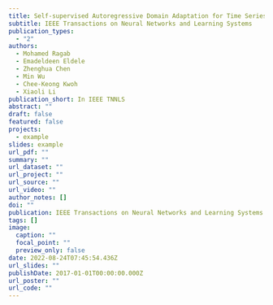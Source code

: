 ```yaml
---
title: Self-supervised Autoregressive Domain Adaptation for Time Series Data 
subtitle: IEEE Transactions on Neural Networks and Learning Systems
publication_types:
  - "2"
authors:
  - Mohamed Ragab
  - Emadeldeen Eldele
  - Zhenghua Chen
  - Min Wu
  - Chee-Keong Kwoh
  - Xiaoli Li
publication_short: In IEEE TNNLS
abstract: ""
draft: false
featured: false
projects:
  - example
slides: example
url_pdf: ""
summary: ""
url_dataset: ""
url_project: ""
url_source: ""
url_video: ""
author_notes: []
doi: ""
publication: IEEE Transactions on Neural Networks and Learning Systems
tags: []
image:
  caption: ""
  focal_point: ""
  preview_only: false
date: 2022-08-24T07:45:54.436Z
url_slides: ""
publishDate: 2017-01-01T00:00:00.000Z
url_poster: ""
url_code: ""
---
```

